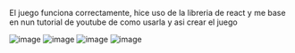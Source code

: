 El juego funciona correctamente, hice uso de la libreria de react y me base en nun tutorial de youtube de como usarla y asi crear el juego

![image](https://user-images.githubusercontent.com/111929587/197904040-fbaa8e6d-59a1-426b-a5a1-3d48b0001518.png)
![image](https://user-images.githubusercontent.com/111929587/197904087-94893116-7621-4278-b6a8-9e1e0d89ccbc.png)
![image](https://user-images.githubusercontent.com/111929587/197904152-36ad6c62-0fce-4c35-a005-3b8e5ded061e.png)
![image](https://user-images.githubusercontent.com/111929587/197904179-854bff38-a32d-4929-bc1d-9759d064aea4.png)
